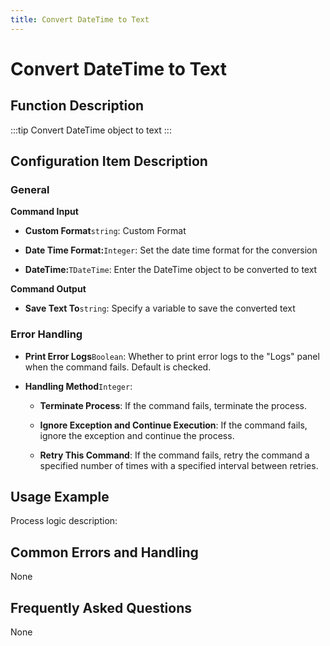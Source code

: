 ```yaml
---
title: Convert DateTime to Text
---
```


# Convert DateTime to Text

## Function Description

:::tip 
Convert DateTime object to text
:::

## Configuration Item Description

### General

**Command Input**

- **Custom Format**`string`: Custom Format

- **Date Time Format:**`Integer`: Set the date time format for the conversion

- **DateTime:**`TDateTime`: Enter the DateTime object to be converted to text


**Command Output**

- **Save Text To**`string`: Specify a variable to save the converted text


### Error Handling

- **Print Error Logs**`Boolean`: Whether to print error logs to the "Logs" panel when the command fails. Default is checked. 

- **Handling Method**`Integer`:

    - **Terminate Process**: If the command fails, terminate the process.

    - **Ignore Exception and Continue Execution**: If the command fails, ignore the exception and continue the process.

    - **Retry This Command**: If the command fails, retry the command a specified number of times with a specified interval between retries.

## Usage Example

Process logic description:

## Common Errors and Handling

None

## Frequently Asked Questions

None

